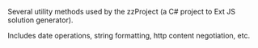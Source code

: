 Several utility methods used by the zzProject (a C# project to Ext JS solution generator).

Includes date operations, string formatting, http content negotiation, etc.
